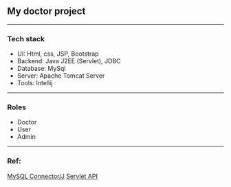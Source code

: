 ## My doctor project
----
### Tech stack
- UI: Html, css, JSP, Bootstrap
- Backend: Java J2EE (Servlet), JDBC
- Database: MySql
- Server: Apache Tomcat Server
- Tools: Intellij

-----
### Roles
- Doctor
- User
- Admin
-------
### Ref:
[MySQL Connector/J](https://mvnrepository.com/artifact/com.mysql/mysql-connector-j/8.3.0)
[Servlet API](https://mvnrepository.com/artifact/javax.servlet/javax.servlet-api/4.0.1)

